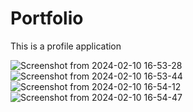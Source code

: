 # Portfolio

This is a profile application

![Screenshot from 2024-02-10 16-53-28](https://github.com/suvadip717/Portfolio/assets/73045961/34bde67e-5d17-4d15-bd76-ba13ad6c2ad1)
![Screenshot from 2024-02-10 16-53-44](https://github.com/suvadip717/Portfolio/assets/73045961/080db6e8-f843-47e1-84c9-19a79256655c)
![Screenshot from 2024-02-10 16-54-12](https://github.com/suvadip717/Portfolio/assets/73045961/f5fc0136-f969-4d5a-a6e3-3011ecee3821)
![Screenshot from 2024-02-10 16-54-47](https://github.com/suvadip717/Portfolio/assets/73045961/cb2f0031-30e6-4a4f-9eab-ca2015802131)
